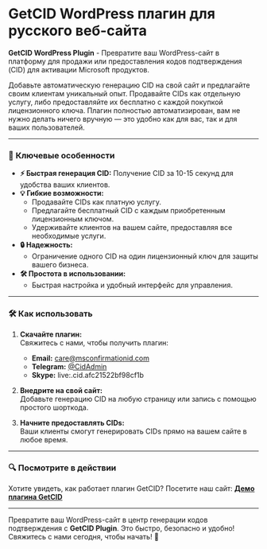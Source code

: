 # GetCID WordPress плагин для русского веб-сайта
**GetCID WordPress Plugin** - Превратите ваш WordPress-сайт в платформу для продажи или предоставления кодов подтверждения (CID) для активации Microsoft продуктов.

Добавьте автоматическую генерацию CID на свой сайт и предлагайте своим клиентам уникальный опыт. Продавайте CIDs как отдельную услугу, либо предоставляйте их бесплатно с каждой покупкой лицензионного ключа. Плагин полностью автоматизирован, вам не нужно делать ничего вручную — это удобно как для вас, так и для ваших пользователей.

---

### 🌟 **Ключевые особенности**
- **⚡ Быстрая генерация CID:** Получение CID за 10-15 секунд для удобства ваших клиентов.  
- **💡 Гибкие возможности:**  
  - Продавайте CIDs как платную услугу.  
  - Предлагайте бесплатный CID с каждым приобретенным лицензионным ключом.  
  - Удерживайте клиентов на вашем сайте, предоставляя все необходимые услуги.  
- **🔒 Надежность:**  
  - Ограничение одного CID на один лицензионный ключ для защиты вашего бизнеса.  
- **🛠️ Простота в использовании:**  
  - Быстрая настройка и удобный интерфейс для управления.  

---

### 🛠️ **Как использовать**
1. **Скачайте плагин:**  
   Свяжитесь с нами, чтобы получить плагин:  
   - **Email:** [care@msconfirmationid.com](mailto:care@msconfirmationid.com)  
   - **Telegram:** [@CidAdmin](https://t.me/CidAdmin)  
   - **Skype:** live:.cid.afc21522bf98cf1b  

2. **Внедрите на свой сайт:**  
   Добавьте генерацию CID на любую страницу или запись с помощью простого шорткода.  

3. **Начните предоставлять CIDs:**  
   Ваши клиенты смогут генерировать CIDs прямо на вашем сайте в любое время.  

---

### 🔍 **Посмотрите в действии**  
Хотите увидеть, как работает плагин GetCID? Посетите наш сайт: **[Демо плагина GetCID](https://msconfirmationid.com)**  

---

Превратите ваш WordPress-сайт в центр генерации кодов подтверждения с **GetCID Plugin**. Это быстро, безопасно и удобно! Свяжитесь с нами сегодня, чтобы начать! 🚀
